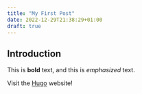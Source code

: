 ```yaml
---
title: "My First Post"
date: 2022-12-29T21:38:29+01:00
draft: true
---
```


## Introduction

This is **bold** text, and this is *emphasized* text.

Visit the [Hugo](https://gohugo.io) website!
